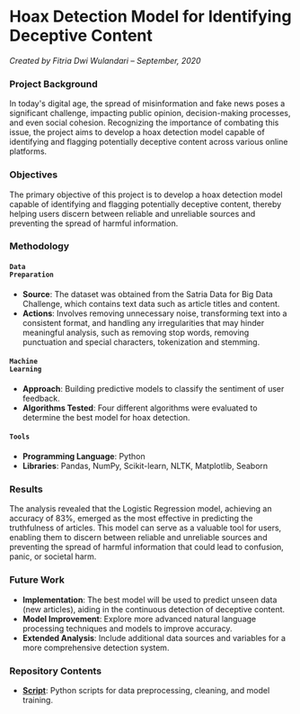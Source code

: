 # Hoax Detection Model for Identifying Deceptive Content

_Created by Fitria Dwi Wulandari – September, 2020_

### **Project Background**
In today's digital age, the spread of misinformation and fake news poses a significant challenge, impacting public opinion, decision-making processes, and even social cohesion. Recognizing the importance of combating this issue, the project aims to develop a hoax detection model capable of identifying and flagging potentially deceptive content across various online platforms.

### **Objectives**
The primary objective of this project is to develop a hoax detection model capable of identifying and flagging potentially deceptive content, thereby helping users discern between reliable and unreliable sources and preventing the spread of harmful information.

### **Methodology**
#### <code style="color : darkpurple">Data Preparation</code>
* **Source**: The dataset was obtained from the Satria Data for Big Data Challenge, which contains text data such as article titles and content.
* **Actions**: Involves removing unnecessary noise, transforming text into a consistent format, and handling any irregularities that may hinder meaningful analysis, such as removing stop words, removing punctuation and special characters, tokenization and stemming.
  
#### <code style="color : darkpurple">Machine Learning</code>
* **Approach**: Building predictive models to classify the sentiment of user feedback.
* **Algorithms Tested**: Four different algorithms were evaluated to determine the best model for hoax detection.

#### <code style="color : darkpurple">Tools</code>
* **Programming Language**: Python
* **Libraries**: Pandas, NumPy, Scikit-learn, NLTK, Matplotlib, Seaborn

### **Results**
The analysis revealed that the Logistic Regression model, achieving an accuracy of 83%, emerged as the most effective in predicting the truthfulness of articles. This model can serve as a valuable tool for users, enabling them to discern between reliable and unreliable sources and preventing the spread of harmful information that could lead to confusion, panic, or societal harm.

### **Future Work**
* **Implementation**: The best model will be used to predict unseen data (new articles), aiding in the continuous detection of deceptive content.
* **Model Improvement**: Explore more advanced natural language processing techniques and models to improve accuracy.
* **Extended Analysis**: Include additional data sources and variables for a more comprehensive detection system.

### Repository Contents
* [**Script**](https://github.com/fitria-dwi/Hoax-Detection/blob/main/Hoax%20Detection.ipynb): Python scripts for data preprocessing, cleaning, and model training.
